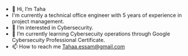 - 👋 Hi, I’m Taha
- I'm currently a technical office engineer with 5 years of experience in project management.
- 👀 I’m interested in Cybersecurity.
- 🌱 I’m currently learning Cybersecuity operations through Google Cybersecuity Professional Certificate.
- 📫 How to reach me Tahaa.essam@gmail.com

<!---
Taessam/Taessam is a ✨ special ✨ repository because its `README.md` (this file) appears on your GitHub profile.
You can click the Preview link to take a look at your changes.
--->
